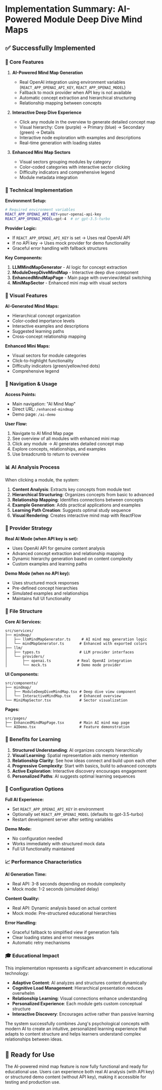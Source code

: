 # Implementation Summary: AI-Powered Module Deep Dive Mind Maps

## ✅ Successfully Implemented

### 🎯 Core Features

1. **AI-Powered Mind Map Generation**
   - Real OpenAI integration using environment variables (`REACT_APP_OPENAI_API_KEY`, `REACT_APP_OPENAI_MODEL`)
   - Fallback to mock provider when API key is not available
   - Automatic concept extraction and hierarchical structuring
   - Relationship mapping between concepts

2. **Interactive Deep Dive Experience**
   - Click any module in the overview to generate detailed concept map
   - Visual hierarchy: Core (purple) → Primary (blue) → Secondary (green) → Details
   - Interactive node exploration with examples and descriptions
   - Real-time generation with loading states

3. **Enhanced Mini Map Sectors**
   - Visual sectors grouping modules by category
   - Color-coded categories with interactive sector clicking
   - Difficulty indicators and comprehensive legend
   - Module metadata integration

### 🔧 Technical Implementation

**Environment Setup:**
```bash
# Required environment variables
REACT_APP_OPENAI_API_KEY=your-openai-api-key
REACT_APP_OPENAI_MODEL=gpt-4  # or gpt-3.5-turbo
```

**Provider Logic:**
- If `REACT_APP_OPENAI_API_KEY` is set → Uses real OpenAI API
- If no API key → Uses mock provider for demo functionality
- Graceful error handling with fallback structures

**Key Components:**
1. **LLMMindMapGenerator** - AI logic for concept extraction
2. **ModuleDeepDiveMindMap** - Interactive deep dive component  
3. **EnhancedMindMapPage** - Main page with overview/detail switching
4. **MiniMapSector** - Enhanced mini map with visual sectors

### 🎨 Visual Features

**AI-Generated Mind Maps:**
- Hierarchical concept organization
- Color-coded importance levels
- Interactive examples and descriptions
- Suggested learning paths
- Cross-concept relationship mapping

**Enhanced Mini Maps:**
- Visual sectors for module categories
- Click-to-highlight functionality
- Difficulty indicators (green/yellow/red dots)
- Comprehensive legend

### 🚀 Navigation & Usage

**Access Points:**
- Main navigation: "AI Mind Map" 
- Direct URL: `/enhanced-mindmap`
- Demo page: `/ai-demo`

**User Flow:**
1. Navigate to AI Mind Map page
2. See overview of all modules with enhanced mini map
3. Click any module → AI generates detailed concept map
4. Explore concepts, relationships, and examples
5. Use breadcrumb to return to overview

### 📊 AI Analysis Process

When clicking a module, the system:

1. **Content Analysis**: Extracts key concepts from module text
2. **Hierarchical Structuring**: Organizes concepts from basic to advanced
3. **Relationship Mapping**: Identifies connections between concepts
4. **Example Generation**: Adds practical applications and examples
5. **Learning Path Creation**: Suggests optimal study sequence
6. **Visual Rendering**: Creates interactive mind map with ReactFlow

### 🔄 Provider Strategy

**Real AI Mode (when API key is set):**
- Uses OpenAI API for genuine content analysis
- Advanced concept extraction and relationship mapping
- Dynamic hierarchy generation based on content complexity
- Custom examples and learning paths

**Demo Mode (when no API key):**
- Uses structured mock responses
- Pre-defined concept hierarchies
- Simulated examples and relationships
- Maintains full UI functionality

### 📁 File Structure

**Core AI Services:**
```
src/services/
├── mindmap/
│   ├── llmMindMapGenerator.ts     # AI mind map generation logic
│   └── mindMapGenerator.ts       # Enhanced with exported colors
├── llm/
│   ├── types.ts                  # LLM provider interfaces
│   └── providers/
│       ├── openai.ts            # Real OpenAI integration
│       └── mock.ts              # Demo mode provider
```

**UI Components:**
```
src/components/
├── mindmap/
│   ├── ModuleDeepDiveMindMap.tsx # Deep dive view component
│   └── InteractiveMindMap.tsx    # Enhanced overview
└── MiniMapSector.tsx             # Sector visualization
```

**Pages:**
```
src/pages/
├── EnhancedMindMapPage.tsx       # Main AI mind map page
└── AIDemo.tsx                    # Feature demonstration
```

### 🎯 Benefits for Learning

1. **Structured Understanding**: AI organizes concepts hierarchically
2. **Visual Learning**: Spatial representation aids memory retention
3. **Relationship Clarity**: See how ideas connect and build upon each other
4. **Progressive Complexity**: Start with basics, build to advanced concepts
5. **Active Exploration**: Interactive discovery encourages engagement
6. **Personalized Paths**: AI suggests optimal learning sequences

### 🔧 Configuration Options

**Full AI Experience:**
- Set `REACT_APP_OPENAI_API_KEY` in environment
- Optionally set `REACT_APP_OPENAI_MODEL` (defaults to gpt-3.5-turbo)
- Restart development server after setting variables

**Demo Mode:**
- No configuration needed
- Works immediately with structured mock data
- Full UI functionality maintained

### 📈 Performance Characteristics

**AI Generation Time:**
- Real API: 3-8 seconds depending on module complexity
- Mock mode: 1-2 seconds (simulated delay)

**Content Quality:**
- Real API: Dynamic analysis based on actual content
- Mock mode: Pre-structured educational hierarchies

**Error Handling:**
- Graceful fallback to simplified view if generation fails
- Clear loading states and error messages
- Automatic retry mechanisms

### 🎓 Educational Impact

This implementation represents a significant advancement in educational technology:

- **Adaptive Content**: AI analyzes and structures content dynamically
- **Cognitive Load Management**: Hierarchical presentation reduces overwhelm
- **Relationship Learning**: Visual connections enhance understanding
- **Personalized Experience**: Each module gets custom conceptual structure
- **Interactive Discovery**: Encourages active rather than passive learning

The system successfully combines Jung's psychological concepts with modern AI to create an intuitive, personalized learning experience that adapts to content structure and helps learners understand complex relationships between ideas.

## 🚀 Ready for Use

The AI-powered mind map feature is now fully functional and ready for educational use. Users can experience both real AI analysis (with API key) or structured demo content (without API key), making it accessible for testing and production use.